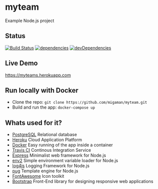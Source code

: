 # myteam

Example Node.js project

## Status
[![Build Status](https://travis-ci.org/migaman/myteam.svg?branch=master)](https://travis-ci.org/migaman/myteam)
[![dependencies](https://david-dm.org/migaman/myteam/status.svg)](https://david-dm.org/migaman/myteam)
[![devDependencies](https://david-dm.org/migaman/myteam/dev-status.svg)](https://david-dm.org/migaman/myteam?type=dev)

## Live Demo
https://myteams.herokuapp.com

## Run locally with Docker
- Clone the repo: `git clone https://github.com/migaman/myteam.git`
- Build and run the app: `docker-compose up`

## Whats used for it?
- [PostgreSQL](https://www.postgresql.org/) 	Relational database
- [Heroku](https://www.heroku.com/) 			Cloud Application Platform
- [Docker](https://www.docker.com/) 			Easy running of the app inside a container
- [Travis CI](https://travis-ci.org/) 			Continous Integration Service
- [Express](http://expressjs.com/) 				Minimalist web framework for Node.js
- [env2](https://github.com/dwyl/env2)			Simple environment variable loader for Node.js 
- [log4js](https://github.com/log4js-node/log4js-node)	Logging Framework for Node.js
- [pug](https://github.com/pugjs/pug)			Template engine for Node.js
- [FontAwesome](https://github.com/FortAwesome/Font-Awesome)	Icon toolkit 
- [Bootstrap](https://github.com/twbs/bootstrap)	Front-End library for designing responsive web applications